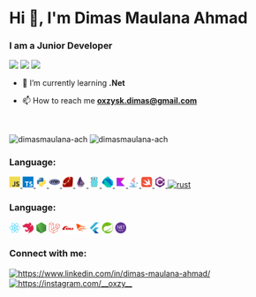<h1 align="left">Hi 👋, I'm Dimas Maulana Ahmad</h1>
<h3 align="left">I am a Junior Developer</h3>

<p align="left"> 
<!--  <img src="https://img.shields.io/badge/OS-Arch-blue?&logo=arch-linux" /> -->
<!--  <img src="https://img.shields.io/badge/OS-Mac%20Os-white?&logo=apple" /> -->
</p> 
<p align="left"> 
 <img src="https://img.shields.io/badge/Text%20Editor-Visual%20Studio%20Code-blue?&logo=visual%20studio%20code&logoColor=blue" />
 <img src="https://img.shields.io/badge/Text%20Editor-Intellij%20Idea-red?&logo=intellij%20idea&logoColor=red" />
 <img src="https://img.shields.io/badge/Text%20Editor-Rider-red?&logo=rider&logoColor=red" />
<!--  <img src="https://img.shields.io/badge/Text%20Editor-Xcode-blue?&logo=Xcode&logoColor=blue" /> -->
<!--  <img src="https://img.shields.io/badge/Text%20Editor-Android%20Studio-green?&logo=Android-Studio&logoColor=green" /> -->
</p>

 - 🌱 I’m currently learning **.Net**
 
 - 📫 How to reach me **oxzysk.dimas@gmail.com**

<br/>
<p>
<img align="center" src="https://github-readme-stats.vercel.app/api?username=dimasmaulana-ach&show_icons=true&theme=github_dark" alt="dimasmaulana-ach" />
<!-- <img align="center" src="https://github-readme-streak-stats.herokuapp.com/?user=dimasmaulana-ach&locale=en&theme=github_dark" alt="dimasmaulana-ach" /> -->
<img align="center" src="https://github-readme-stats.vercel.app/api/top-langs?username=dimasmaulana-ach&show_icons=true&locale=en&layout=compact&theme=github_dark" alt="dimasmaulana-ach" />
</p>


<h3 align="left">Language:</h3>
<a href="https://developer.mozilla.org/en-US/docs/Web/JavaScript" target="_blank" rel="noreferrer"> <img src="https://raw.githubusercontent.com/devicons/devicon/master/icons/javascript/javascript-original.svg" alt="javascript" width="20" height="20"/> </a> 
<a href="https://www.typescriptlang.org/" target="_blank" rel="noreferrer"> <img src="https://raw.githubusercontent.com/devicons/devicon/master/icons/typescript/typescript-original.svg" alt="typescript" width="20" height="20"/> </a>
<a href="https://www.php.net" target="_blank" rel="noreferrer"> <img src="https://raw.githubusercontent.com/devicons/devicon/master/icons/python/python-original.svg" alt="php" width="20" height="20"/> </a> 
<a href="https://www.php.net" target="_blank" rel="noreferrer"> <img src="https://raw.githubusercontent.com/devicons/devicon/master/icons/php/php-original.svg" alt="php" width="20" height="20"/> </a> 
<a href="https://dart.dev/" target="_blank" rel="noreferrer"> <img src="https://raw.githubusercontent.com/devicons/devicon/master/icons/ruby/ruby-original.svg" alt="ruby" width="20" height="20"/> </a>
<a href="https://dart.dev/" target="_blank" rel="noreferrer"> <img src="https://raw.githubusercontent.com/devicons/devicon/master/icons/elixir/elixir-original.svg" alt="java" width="20" height="20"/> </a>
<a href="https://dart.dev/" target="_blank" rel="noreferrer"> <img src="https://raw.githubusercontent.com/devicons/devicon/master/icons/go/go-original.svg" alt="ruby" width="20" height="20"/> </a>
<a href="https://dart.dev/" target="_blank" rel="noreferrer"> <img src="https://raw.githubusercontent.com/devicons/devicon/master/icons/dart/dart-original.svg" alt="ruby" width="20" height="20"/> </a>
<a href="https://dart.dev/" target="_blank" rel="noreferrer"> <img src="https://raw.githubusercontent.com/devicons/devicon/master/icons/kotlin/kotlin-original.svg" alt="ruby" width="20" height="20"/> </a>
<a href="https://dart.dev/" target="_blank" rel="noreferrer"> <img src="https://raw.githubusercontent.com/devicons/devicon/master/icons/java/java-original.svg" alt="java" width="20" height="20"/> </a>
<a href="https://dart.dev/" target="_blank" rel="noreferrer"> <img src="https://raw.githubusercontent.com/devicons/devicon/master/icons/swift/swift-original.svg" alt="java" width="20" height="20"/> </a>
<a href="https://dart.dev/" target="_blank" rel="noreferrer"> <img src="https://raw.githubusercontent.com/devicons/devicon/master/icons/csharp/csharp-original.svg" alt="ruby" width="20" height="20"/> </a>
<a href="https://www.rust-lang.org" target="_blank" rel="noreferrer"> <img src="https://www.rust-lang.org/logos/rust-logo-64x64.png" alt="rust" width="20" height="20"/> </a> 

<h3 align="left">Language:</h3>
<p>
<img src="https://raw.githubusercontent.com/devicons/devicon/master/icons/react/react-original.svg" alt="php" width="20" height="20"/>
<img src="https://raw.githubusercontent.com/devicons/devicon/master/icons/nestjs/nestjs-original.svg" alt="php" width="20" height="20"/>
<img src="https://raw.githubusercontent.com/devicons/devicon/master/icons/nodejs/nodejs-original.svg" alt="php" width="20" height="20"/> 
<img src="https://raw.githubusercontent.com/devicons/devicon/master/icons/laravel/laravel-original.svg" alt="php" width="20" height="20"/>
<img src="https://github.com/devicons/devicon/blob/master/icons/rails/rails-plain-wordmark.svg" alt="php" width="20" height="20"/>
<img src="https://raw.githubusercontent.com/devicons/devicon/master/icons/phoenix/phoenix-original.svg" alt="php" width="20" height="20"/>
<img src="https://raw.githubusercontent.com/devicons/devicon/master/icons/flutter/flutter-original.svg" alt="php" width="20" height="20"/>
<img src="https://raw.githubusercontent.com/devicons/devicon/master/icons/spring/spring-original.svg" alt="php" width="20" height="20"/>
<img src="https://raw.githubusercontent.com/devicons/devicon/master/icons/dotnetcore/dotnetcore-original.svg" alt="php" width="20" height="20"/>
 
</p>





<h3 align="left">Connect with me:</h3>
<p align="left">
<!-- <a href="https://dev.to/dimasmaulana" target="blank"><img align="center" src="https://dev-to-uploads.s3.amazonaws.com/uploads/logos/resized_logo_UQww2soKuUsjaOGNB38o.png" alt="dimasmaulana" height="30" width="40" /></a> -->
<a href="https://www.linkedin.com/in/dimas-maulana-ahmad/" target="blank"><img align="center" src="https://raw.githubusercontent.com/rahuldkjain/github-profile-readme-generator/master/src/images/icons/Social/linked-in-alt.svg" alt="https://www.linkedin.com/in/dimas-maulana-ahmad/" height="30" width="40" /></a>
<a href="https://instagram.com/__oxzy__" target="blank"><img align="center" src="https://raw.githubusercontent.com/rahuldkjain/github-profile-readme-generator/master/src/images/icons/Social/instagram.svg" alt="https://instagram.com/__oxzy__" height="30" width="40" /></a>
<!-- <a href="https://gitlab.com/dimasmaulanaahmad" target="blank"><img align="center" src="https://about.gitlab.com/images/press/press-kit-icon.svg" alt="https://gitlab.com/dimasmaulanaahmad" height="30" width="40" /></a> -->
<!-- <a href="https://bitbucket.org/dimasmaulana-ach/workspace/overview" target="blank"><img align="center" src="https://github.com/dimasmaulana-ach/dimasmaulana-ach/blob/main/bitbucket.png" alt="https://gitlab.com/dimasmaulanaahmad" height="30" width="40" /></a> -->
</p>
